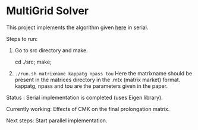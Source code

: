 
# MultiGrid Solver

This project implements the algorithm given [here](https://github.com/mishraiiit/MultiGridSolver/blob/master/docs/AGMG_For_Convection_Diffusion.pdf)  in serial.

Steps to run:

1) Go to src directory and make.

    cd ./src; make;

2) `./run.sh matrixname kappatg npass tou`
Here the matrixname should be present in the matrices directory in the .mtx (matrix market) format. kappatg, npass and tou are the parameters given in the paper.

Status :
Serial implementation is completed (uses Eigen library).

Currently working:
Effects of CMK on the final prolongation matrix.

Next steps:
Start parallel implementation.
